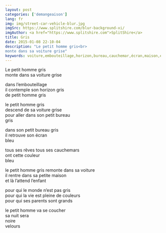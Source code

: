 ```yaml
---
layout: post
categories: ['demangeaison']
lang: fr
img: img/street-car-vehicle-blur.jpg
imgSrc: https://www.splitshire.com/blur-background-xi/
imgAuthor: <a href="https://www.splitshire.com">SplitShire</a>
title: Gris
date: 2015-01-08 22-10-04
description: "Le petit homme gris<br>
monte dans sa voiture grise"
keywords: voiture,embouteillage,horizon,bureau,cauchemar,écran,maison,enfant,nuit,noir,velour
---
```

Le petit homme gris<br>
monte dans sa voiture grise

dans l’embouteillage<br>
il contemple son horizon gris<br>
de petit homme gris

le petit homme gris<br>
descend de sa voiture grise<br>
pour aller dans son petit bureau<br>
gris

dans son petit bureau gris<br>
il retrouve son écran<br>
bleu

tous ses rêves tous ses cauchemars<br>
ont cette couleur<br>
bleu

le petit homme gris remonte dans sa voiture<br>
il rentre dans sa petite maison<br>
et là l’attend l’enfant

pour qui le monde n’est pas gris<br>
pour qui la vie est pleine de couleurs<br>
pour qui ses parents sont grands

le petit homme va se coucher<br>
sa nuit sera<br>
noire<br>
velours
